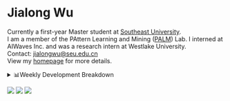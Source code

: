 #  Jialong Wu

Currently a first-year Master student at [Southeast University](https://www.seu.edu.cn/english/).<br>
I am a member of the PAttern Learning and Mining ([PALM](http://palm.seu.edu.cn/home.html)) Lab. I interned at AIWaves Inc. and was a research intern at Westlake University.<br>
Contact: jialongwu@seu.edu.cn<br>
View my [homepage](https://callanwu.github.io/) for more details.

<details><summary>📊Weekly Development Breakdown</summary>

<!--START_SECTION:waka-->

```txt
From: 13 April 2024 - To: 20 April 2024

Total Time: 10 hrs 15 mins

Python       6 hrs 30 mins   ████████████████░░░░░░░░░   63.52 %
Bash         1 hr 31 mins    ███▓░░░░░░░░░░░░░░░░░░░░░   14.85 %
Other        1 hr 13 mins    ███░░░░░░░░░░░░░░░░░░░░░░   11.90 %
SSH Config   33 mins         █▒░░░░░░░░░░░░░░░░░░░░░░░   05.51 %
Text         19 mins         ▓░░░░░░░░░░░░░░░░░░░░░░░░   03.12 %
```

<!--END_SECTION:waka-->

[![wakatime](https://wakatime.com/badge/user/c6720b29-9431-4a60-bc9d-e1fb2b6bd65f.svg)](https://wakatime.com/@c6720b29-9431-4a60-bc9d-e1fb2b6bd65f)
</details>

[![](https://img.shields.io/badge/Google%20Scholar-4385FE.svg?&color=d6d6d6&style=flat-square&logo=google-scholar)](https://scholar.google.com/citations?user=6eg2m4YAAAAJ)
[![](https://img.shields.io/badge/dynamic/json?label=Citations&query=citationCount&url=https%3A%2F%2Fapi.semanticscholar.org%2Fgraph%2Fv1%2Fauthor%2F2240542238%3Ffields%3DcitationCount&style=flat-square&logo=semanticscholar&labelColor=gray&color=gray)](https://www.semanticscholar.org/author/Jialong-Wu/2240542238)
![](https://komarev.com/ghpvc/?username=callanwu)

